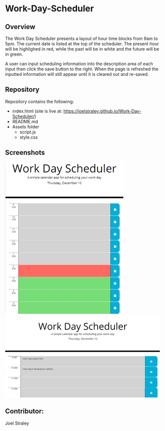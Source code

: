 # Work-Day-Scheduler

## Overview

The Work Day Scheduler presents a layout of hour time blocks from 9am to 5pm. The current date is listed at the top of the scheduler. The present hour will be highlighed in red, while the past will be in white and the future will be in green. 

A user can input scheduling information into the description area of each input then click the save button to the right. When the page is refreshed the inputted information will still appear until it is cleared out and re-saved. 

## Repository

Repository contains the following: 

* index.html (site is live at: https://joelstraley.github.io/Work-Day-Scheduler/)
* README.md
* Assets folder
  * script.js
  * style.css

## Screenshots
![alt text](https://github.com/Joelstraley/Work-Day-Scheduler/blob/main/assets/Work%20Day%20Scheduler%20screenshot%201.png?raw=true)
![alt text](https://raw.githubusercontent.com/Joelstraley/Work-Day-Scheduler/main/assets/Work%20Day%20Scheduler%20screenshot%202.png)


## Contributor: 
Joel Straley
